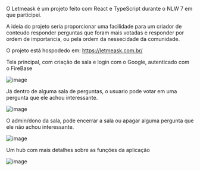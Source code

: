 O Letmeask é um projeto feito com React e TypeScript durante o NLW 7 em que participei.

A ideia do projeto seria proporcionar uma facilidade para um criador de conteudo responder perguntas que foram mais votadas e responder por ordem de importancia, ou pela ordem da nessecidade da comunidade.

O projeto está hospodedo em: https://letmeask.com.br/

Tela principal, com criação de sala e login com o Google, autenticado com o FireBase

![image](https://user-images.githubusercontent.com/61760730/159005302-58276ba8-db2e-476a-ab65-fdcd5b497b0d.png)

Já dentro de alguma sala de perguntas, o usuario pode votar em uma pergunta que ele achou interessante.

![image](https://user-images.githubusercontent.com/61760730/159005891-a8054fe0-7eca-44f1-8930-3c65e0b6e767.png)

O admin/dono da sala, pode encerrar a sala ou apagar alguma pergunta que ele não achou interessante.

![image](https://user-images.githubusercontent.com/61760730/159006036-beebe6c0-c44c-4774-8ab0-406a4e2e3ce4.png)

Um hub com mais detalhes sobre as funções da aplicação

![image](https://user-images.githubusercontent.com/61760730/159006204-f7828641-577b-40f9-9801-588cb64d78dd.png)
